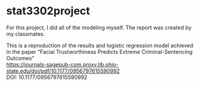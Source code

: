 # stat3302project

For this project, I did all of the modeling myself. The report was created by my classmates.

This is a reproduction of the results and logistic regression model achieved in the paper "Facial Trustworthiness Predicts Extreme Criminal-Sentencing Outcomes"  
https://journals-sagepub-com.proxy.lib.ohio-state.edu/doi/pdf/10.1177/0956797615590992  
DOI: 10.1177/0956797615590992
